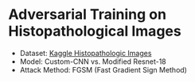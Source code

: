 # Adversarial Training on Histopathological Images
* Dataset: [Kaggle Histopathologic Images](https://www.kaggle.com/c/histopathologic-cancer-detection/data)
* Model: Custom-CNN vs. Modified Resnet-18
* Attack Method: FGSM (Fast Gradient Sign Method)
